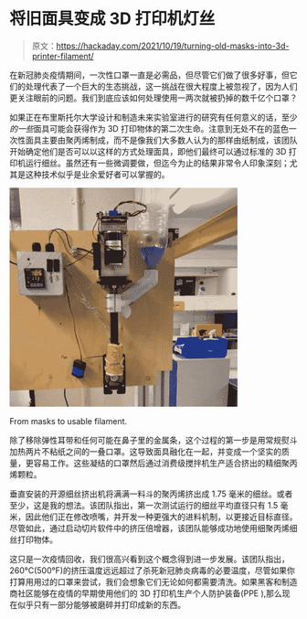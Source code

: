 # 将旧面具变成 3D 打印机灯丝

> 原文：<https://hackaday.com/2021/10/19/turning-old-masks-into-3d-printer-filament/>

在新冠肺炎疫情期间，一次性口罩一直是必需品，但尽管它们做了很多好事，但它们的处理代表了一个巨大的生态挑战，这一挑战在很大程度上被忽视了，因为人们更关注眼前的问题。我们到底应该如何处理使用一两次就被扔掉的数千亿个口罩？

如果正在布里斯托尔大学设计和制造未来实验室进行的研究有任何意义的话，至少*的一些*面具可能会获得作为 3D 打印物体的第二次生命。注意到无处不在的蓝色一次性面具主要由聚丙烯制成，而不是像我们大多数人认为的那样由纸制成，该团队开始确定他们是否可以以这样的方式处理面具，即他们最终可以通过标准的 3D 打印机运行细丝。虽然还有一些微调要做，但迄今为止的结果非常令人印象深刻；尤其是这种技术似乎是业余爱好者可以掌握的。

[![](img/48ebbebc637704ce15c873322305a5cc.png)](https://hackaday.com/wp-content/uploads/2021/10/maskfilament_detail.jpg)

From masks to usable filament.

除了移除弹性耳带和任何可能在鼻子里的金属条，这个过程的第一步是用常规熨斗加热两片不粘纸之间的一叠口罩。这导致面具融化在一起，并变成一个坚实的质量，更容易工作。这些凝结的口罩然后通过消费级搅拌机生产适合挤出的精细聚丙烯颗粒。

垂直安装的开源细丝挤出机将满满一料斗的聚丙烯挤出成 1.75 毫米的细丝。或者至少，这是我的想法。该团队指出，第一次测试运行的细丝平均直径只有 1.5 毫米，因此他们正在修改喷嘴，并开发一种更强大的进料机制，以更接近目标直径。尽管如此，通过启动切片软件中的挤压倍增器，该团队能够成功地使用细聚丙烯细丝打印物体。

这只是一次疫情回收，我们很高兴看到这个概念得到进一步发展。该团队指出，260°C(500°F)的挤压温度远远超过了杀死新冠肺炎病毒的必要温度，尽管如果你打算用用过的口罩来尝试，我们会想象它们无论如何都需要清洗。如果黑客和制造商社区能够在疫情的早期使用他们的 3D 打印机生产个人防护装备(PPE ),那么现在似乎只有一部分能够被磨碎并打印成新的东西。